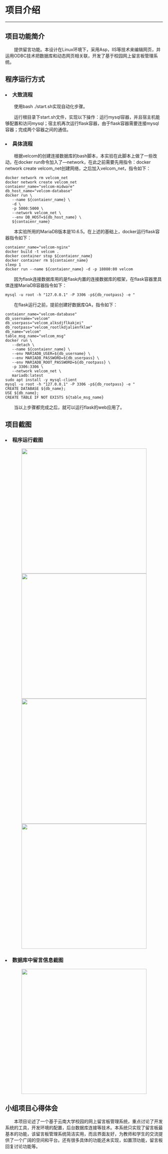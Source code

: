 # 项目介绍
---

## 项目功能简介

<p>&emsp;&emsp;提供留言功能。本设计在Linux环境下，采用Asp，llS等技术来编辑网页，并运用ODBC技术把数据库和动态网页相关联，开发了基于校园网上留言板管理系统。</p>

## 程序运行方式

### <li><b>大致流程</b>
<p>&emsp;&emsp;使用bash ./start.sh实现自动化步骤。</p>
<p>&emsp;&emsp;运行根目录下start.sh文件，实现以下操作：运行mysql容器，并且宿主机能够配置和访问mysql；宿主机再次运行flask容器，由于flask容器需要连接mysql容器；完成两个容器之间的通信。</p>
 
### <li><b>具体流程</b>
<p>&emsp;&emsp;根据velcom的创建连接数据库的bash脚本，本实验在此脚本上做了一些改动，在docker run命令加入了—network，在此之前需要先用指令：docker network create velcom_net创建网络，之后加入velcom_net，指令如下：</p>

 ```
 docker network rm velcom_net
docker network create velcom_net
contaienr_name="velcom-midware"
db_host_name="velcom-database"
docker run \
    --name ${contaienr_name} \
    -d \
    -p 5000:5000 \
    --network velcom_net \
    --env DB_HOST=${db_host_name} \
    ${contaienr_name}
 ```

<p>&emsp;&emsp;本实验所用的MariaDB版本是10.6.5。在上述的基础上，docker运行flask容器指令如下：</p>

 ```
 contaienr_name="velcom-nginx"
docker build -t velcom .
docker container stop ${contaienr_name}
docker container rm ${contaienr_name}
sleep 1
docker run --name ${contaienr_name} -d -p 18080:80 velcom
 ```
 
<p>&emsp;&emsp;因为flask连接数据库用的是flask内置的连接数据库的框架，在flask容器里具体连接MariaDB容器指令如下：</p>

 ```
 mysql -u root -h "127.0.0.1" -P 3306 -p${db_rootpass} -e "
 ```
 

<p>&emsp;&emsp;在flask运行之前，提前创建好数据库QA，指令如下：</p>

 ```
 contaienr_name="velcom-database"
db_username="velcom"
db_userpass="velcom_alksdjflkakjei"
db_rootpass="velcom_rootlkdjalienfklae"
db_name="velcom"
table_msg_name="velcom_msg"
docker run \
    --detach \
    --name ${contaienr_name} \
    --env MARIADB_USER=${db_username} \
    --env MARIADB_PASSWORD=${db_userpass} \
    --env MARIADB_ROOT_PASSWORD=${db_rootpass} \
    -p 3306:3306 \
    --network velcom_net \
    mariadb:latest
sudo apt install -y mysql-client
mysql -u root -h "127.0.0.1" -P 3306 -p${db_rootpass} -e "
CREATE DATABASE ${db_name};
 USE ${db_name};
 CREATE TABLE IF NOT EXISTS ${table_msg_name}
```
 
<p>&emsp;&emsp;当以上步骤都完成之后，就可以运行flask的web应用了。</p>


## 项目截图
 
### <li>程序运行截图
 
<center>
  <img src="C:\Users\ASUS-1\Desktop\实验截图\01.png" width="400" height=""> 
  </center>
<center>
  <img src="C:\Users\ASUS-1\Desktop\实验截图\02.png" width="400" height=""> 
  </center>

<center>
  <img src="C:\Users\ASUS-1\Desktop\实验截图\03.png" width="400" height=""> 
  </center>

<center>
  <img src="C:\Users\ASUS-1\Desktop\实验截图\04.png" width="400" height=""> 
  </center>
 
### <li>数据库中留言信息截图
 
<center>
  <img src="C:\Users\ASUS-1\Desktop\实验截图\05.png" width="400" height=""> 
  </center>

## 小组项目心得体会
 
<p>&emsp;&emsp;本项目论述了一个基于云南大学校园的网上留言板管理系统，重点讨论了开发系统的工具，开发环境的配置，后台数据库连接等技术。本系统只实现了留言板最基本的功能，该留言板管理系统简洁实用，而且界面友好，为教师和学生的交流提供了一个广阔的空间和平台。还有很多具体的功能还未实现，如置顶功能，留言板回复讨论功能等。</p>


